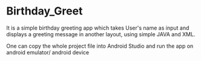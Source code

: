 # Birthday_Greet
It is a simple birthday greeting app which takes User's name as input and displays a greeting message in another layout, using simple JAVA and XML.

One can copy the whole project file into Android Studio and run the app on android emulator/ android device
